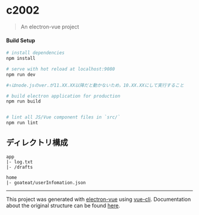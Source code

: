 # c2002

> An electron-vue project

#### Build Setup

``` bash
# install dependencies
npm install

# serve with hot reload at localhost:9080
npm run dev

#↑はnode.jsのver.が11.XX.XX以降だと動かないため，10.XX.XXにして実行すること

# build electron application for production
npm run build


# lint all JS/Vue component files in `src/`
npm run lint

```

## ディレクトリ構成

```
app
|- log.txt
|- /drafts

home
|- goateat/userInfomation.json
```

---

This project was generated with [electron-vue](https://github.com/SimulatedGREG/electron-vue) using [vue-cli](https://github.com/vuejs/vue-cli). Documentation about the original structure can be found [here](https://simulatedgreg.gitbooks.io/electron-vue/content/index.html).
